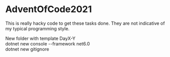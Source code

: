 # AdventOfCode2021

This is really hacky code to get these tasks done. They are not indicative of my typical programming style.

New folder with template DayX-Y  
dotnet new console --framework net6.0  
dotnet new gitignore